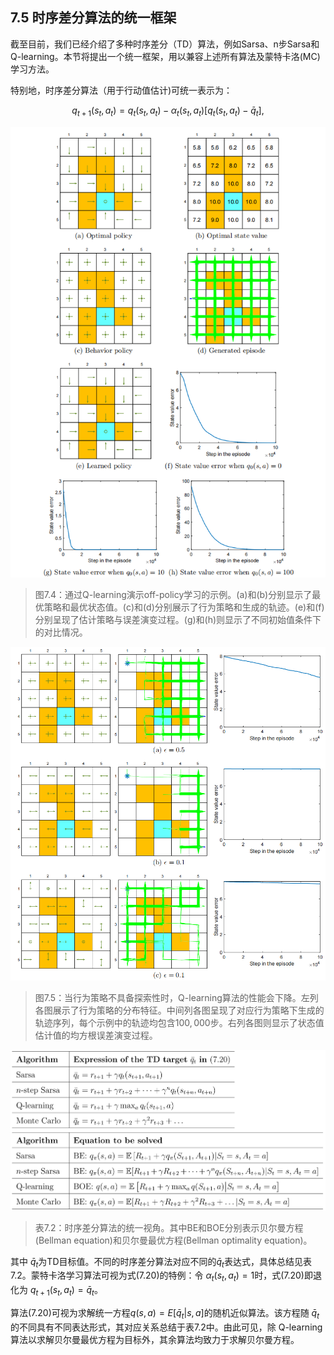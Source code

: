 ## 7.5 时序差分算法的统一框架

截至目前，我们已经介绍了多种时序差分（TD）算法，例如Sarsa、n步Sarsa和Q-learning。本节将提出一个统一框架，用以兼容上述所有算法及蒙特卡洛(MC)学习方法。

特别地，时序差分算法（用于行动值估计)可统一表示为：

$$q_{t+1}(s_t,a_t)=q_t(s_t,a_t)-\alpha_t(s_t,a_t)[q_t(s_t,a_t)-\bar{q}_t],\tag{7.20}$$

 ![](../img/07/6.png)
 >图$7.4$：通过Q-learning演示off-policy学习的示例。(a)和(b)分别显示了最优策略和最优状态值。(c)和(d)分别展示了行为策略和生成的轨迹。(e)和(f)分别呈现了估计策略与误差演变过程。(g)和(h)则显示了不同初始值条件下的对比情况。

 ![](../img/07/7.png)
 >图$7.5$：当行为策略不具备探索性时，Q-learning算法的性能会下降。左列各图展示了行为策略的分布特征。中间列各图呈现了对应行为策略下生成的轨迹序列，每个示例中的轨迹均包含$100,000$步。右列各图则显示了状态值估计值的均方根误差演变过程。

 ![](../img/07/8.png)
 >表7.2：时序差分算法的统一视角。其中BE和BOE分别表示贝尔曼方程(Bellman equation)和贝尔曼最优方程(Bellman optimality equation)。

 


其中 $\bar{q}_t$为TD目标值。不同的时序差分算法对应不同的$\bar{q}_t$表达式，具体总结见表7.2。蒙特卡洛学习算法可视为式$(7.20)$的特例：令 $\alpha_t(s_t, a_t) =1$时，式(7.20)即退化为 $q_{t+1}(s_t, a_t) = \bar{q}_t$。

算法$(7.20)$可视为求解统一方程$q(s, a) = E[\bar{q}_t|s, a]$的随机近似算法。该方程随 $\bar{q}_t$的不同具有不同表达形式，其对应关系总结于表$7.2$中。由此可见，除 Q-learning算法以求解贝尔曼最优方程为目标外，其余算法均致力于求解贝尔曼方程。